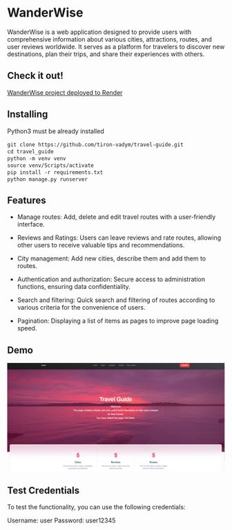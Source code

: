 # WanderWise 

WanderWise is a web application designed to provide users with comprehensive information about various
cities, attractions, routes, and user reviews worldwide. It serves as a platform for travelers to discover new
destinations, plan their trips, and share their experiences with others.

## Check it out!

[WanderWise project deployed to Render](https://travel-guide-3u2f.onrender.com/)

## Installing

Python3 must be already installed

```shell
git clone https://github.com/tiron-vadym/travel-guide.git
cd travel_guide
python -m venv venv
source venv/Scripts/activate
pip install -r requirements.txt
python manage.py runserver
```

## Features

* Manage routes: Add, delete and edit travel routes with a user-friendly interface.

* Reviews and Ratings: Users can leave reviews and rate routes, allowing other users to receive valuable tips and
  recommendations.

* City management: Add new cities, describe them and add them to routes.

* Authentication and authorization: Secure access to administration functions, ensuring data confidentiality.

* Search and filtering: Quick search and filtering of routes according to various criteria for the convenience of users.

* Pagination: Displaying a list of items as pages to improve page loading speed.

## Demo

![img.png](img.png)

## Test Credentials

To test the functionality, you can use the following credentials:

Username: user
Password: user12345